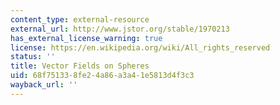 ```yaml
---
content_type: external-resource
external_url: http://www.jstor.org/stable/1970213
has_external_license_warning: true
license: https://en.wikipedia.org/wiki/All_rights_reserved
status: ''
title: Vector Fields on Spheres
uid: 68f75133-8fe2-4a86-a3a4-1e5813d4f3c3
wayback_url: ''
---
```

